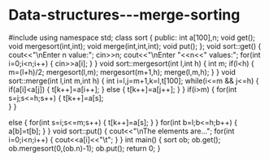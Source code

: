 # Data-structures---merge-sorting

#include<iostream>
using namespace std;
class sort
{
 public:
 int a[100],n;
 void get();
 void mergesort(int,int);
 void merge(int,int,int);
 void put();
};
void sort::get()
{
 cout<<"\nEnter n value:";
 cin>>n;
 cout<<"\nEnter "<<n<<" values:";
 for(int i=0;i<n;i++)
 {
 cin>>a[i];
 }
}
void sort::mergesort(int l,int h)
{
 int m;
 if(l<h)
 {
 m=(l+h)/2;
 mergesort(l,m);
 mergesort(m+1,h);
 merge(l,m,h);
 }
}
void sort::merge(int l,int m,int h)
{
 int i=l,j=m+1,k=l,t[100];
 while(i<=m && j<=h)
 {
 if(a[i]<a[j])
 {
 t[k++]=a[i++];
 }
 else
 {
 t[k++]=a[j++];
 }
 }
 if(i>m)
 {
 for(int s=j;s<=h;s++)
 {
 t[k++]=a[s];                               
 }
}

 else
 {
 for(int s=i;s<=m;s++)
 { 
 t[k++]=a[s];
 }
 }
 for(int b=l;b<=h;b++) 
 {
 a[b]=t[b];
 } 
}
void sort::put()
{
 cout<<"\nThe elements are...";
 for(int i=0;i<n;i++)
 {
 cout<<a[i]<<"\t";
 }
}
int main()
{
 sort ob;
 ob.get();
 ob.mergesort(0,(ob.n)-1);
 ob.put();
 return 0;
}
